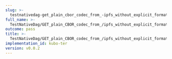 ```yaml
---
slug: >-
  testnativedag-get_plain_cbor_codec_from_-ipfs_without_explicit_format_returns_the_same_payload_as_the_raw_block
full_name: >-
  TestNativeDag/GET_plain_CBOR_codec_from_/ipfs_without_explicit_format_returns_the_same_payload_as_the_raw_block
outcome: pass
title: >-
  TestNativeDag/GET_plain_CBOR_codec_from_/ipfs_without_explicit_format_returns_the_same_payload_as_the_raw_block
implementation_id: kubo-ter
version: v0.0.2
---
```


